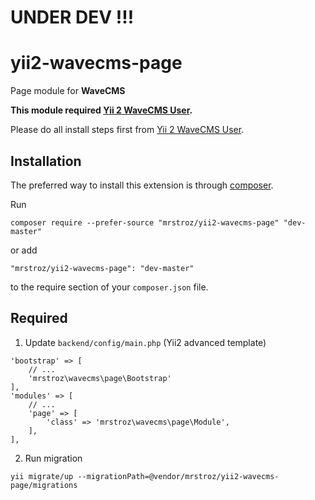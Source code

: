 UNDER DEV !!!
=============


# yii2-wavecms-page
Page module for **WaveCMS**

**This module required [Yii 2 WaveCMS User](https://github.com/mrstroz/yii2-wavecms-user).** 

Please do all install steps first from [Yii 2 WaveCMS User](https://github.com/mrstroz/yii2-wavecms-user).

Installation
------------

The preferred way to install this extension is through [composer](http://getcomposer.org/download/).

Run

```
composer require --prefer-source "mrstroz/yii2-wavecms-page" "dev-master"
```

or add

```
"mrstroz/yii2-wavecms-page": "dev-master"
```

to the require section of your `composer.json` file.


Required
--------

1. Update `backend/config/main.php` (Yii2 advanced template) 
```
'bootstrap' => [
    // ...
    'mrstroz\wavecms\page\Bootstrap'
],
'modules' => [
    // ...
    'page' => [
        'class' => 'mrstroz\wavecms\page\Module',
    ],
],
```

2. Run migration 
```
yii migrate/up --migrationPath=@vendor/mrstroz/yii2-wavecms-page/migrations
```




